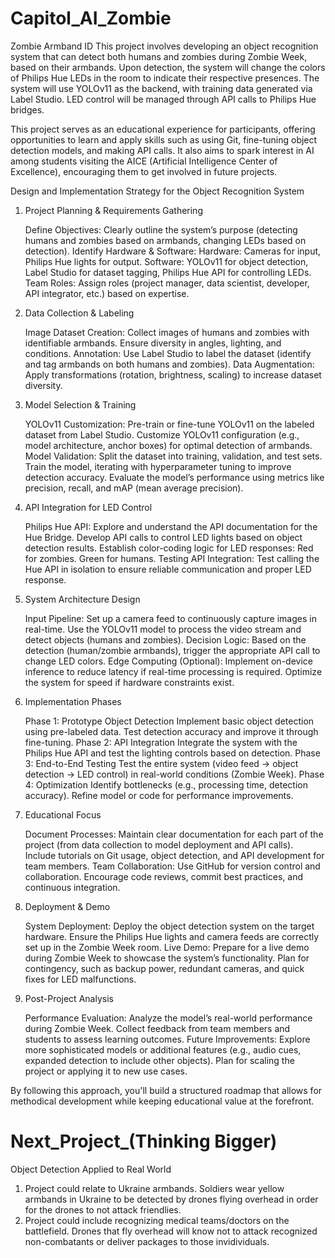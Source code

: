 # Capitol_AI_Zombie
Zombie Armband ID
This project involves developing an object recognition system that can detect both humans and zombies during Zombie Week, based on their armbands. Upon detection, the system will change the colors of Philips Hue LEDs in the room to indicate their respective presences. The system will use YOLOv11 as the backend, with training data generated via Label Studio. LED control will be managed through API calls to Philips Hue bridges.

This project serves as an educational experience for participants, offering opportunities to learn and apply skills such as using Git, fine-tuning object detection models, and making API calls. It also aims to spark interest in AI among students visiting the AICE (Artificial Intelligence Center of Excellence), encouraging them to get involved in future projects.


Design and Implementation Strategy for the Object Recognition System
1. Project Planning & Requirements Gathering

    Define Objectives: Clearly outline the system’s purpose (detecting humans and zombies based on armbands, changing LEDs based on detection).
    Identify Hardware & Software:
        Hardware: Cameras for input, Philips Hue lights for output.
        Software: YOLOv11 for object detection, Label Studio for dataset tagging, Philips Hue API for controlling LEDs.
    Team Roles: Assign roles (project manager, data scientist, developer, API integrator, etc.) based on expertise.

2. Data Collection & Labeling

    Image Dataset Creation:
        Collect images of humans and zombies with identifiable armbands.
        Ensure diversity in angles, lighting, and conditions.
    Annotation:
        Use Label Studio to label the dataset (identify and tag armbands on both humans and zombies).
    Data Augmentation: Apply transformations (rotation, brightness, scaling) to increase dataset diversity.

3. Model Selection & Training

    YOLOv11 Customization:
        Pre-train or fine-tune YOLOv11 on the labeled dataset from Label Studio.
        Customize YOLOv11 configuration (e.g., model architecture, anchor boxes) for optimal detection of armbands.
    Model Validation:
        Split the dataset into training, validation, and test sets.
        Train the model, iterating with hyperparameter tuning to improve detection accuracy.
        Evaluate the model’s performance using metrics like precision, recall, and mAP (mean average precision).

4. API Integration for LED Control

    Philips Hue API:
        Explore and understand the API documentation for the Hue Bridge.
        Develop API calls to control LED lights based on object detection results.
        Establish color-coding logic for LED responses:
            Red for zombies.
            Green for humans.
    Testing API Integration:
        Test calling the Hue API in isolation to ensure reliable communication and proper LED response.

5. System Architecture Design

    Input Pipeline:
        Set up a camera feed to continuously capture images in real-time.
        Use the YOLOv11 model to process the video stream and detect objects (humans and zombies).
    Decision Logic:
        Based on the detection (human/zombie armbands), trigger the appropriate API call to change LED colors.
    Edge Computing (Optional):
        Implement on-device inference to reduce latency if real-time processing is required.
        Optimize the system for speed if hardware constraints exist.

6. Implementation Phases

    Phase 1: Prototype Object Detection
        Implement basic object detection using pre-labeled data.
        Test detection accuracy and improve it through fine-tuning.
    Phase 2: API Integration
        Integrate the system with the Philips Hue API and test the lighting controls based on detection.
    Phase 3: End-to-End Testing
        Test the entire system (video feed -> object detection -> LED control) in real-world conditions (Zombie Week).
    Phase 4: Optimization
        Identify bottlenecks (e.g., processing time, detection accuracy).
        Refine model or code for performance improvements.

7. Educational Focus

    Document Processes:
        Maintain clear documentation for each part of the project (from data collection to model deployment and API calls).
        Include tutorials on Git usage, object detection, and API development for team members.
    Team Collaboration:
        Use GitHub for version control and collaboration.
        Encourage code reviews, commit best practices, and continuous integration.

8. Deployment & Demo

    System Deployment:
        Deploy the object detection system on the target hardware.
        Ensure the Philips Hue lights and camera feeds are correctly set up in the Zombie Week room.
    Live Demo:
        Prepare for a live demo during Zombie Week to showcase the system’s functionality.
        Plan for contingency, such as backup power, redundant cameras, and quick fixes for LED malfunctions.

9. Post-Project Analysis

    Performance Evaluation:
        Analyze the model’s real-world performance during Zombie Week.
        Collect feedback from team members and students to assess learning outcomes.
    Future Improvements:
        Explore more sophisticated models or additional features (e.g., audio cues, expanded detection to include other objects).
        Plan for scaling the project or applying it to new use cases.

By following this approach, you'll build a structured roadmap that allows for methodical development while keeping educational value at the forefront.


# Next_Project_(Thinking Bigger)
Object Detection Applied to Real World

1. Project could relate to Ukraine armbands. Soldiers wear yellow armbands in Ukraine to be detected by drones flying overhead in order for the drones
to not attack friendlies.
2. Project could include recognizing medical teams/doctors on the battlefield. Drones that fly overhead will know not to attack recognized non-combatants
or deliver packages to those invidividuals.
